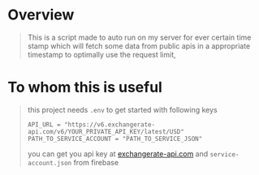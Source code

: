 # Overview
> This is a script made to auto run on my server for ever certain time stamp which will fetch some data from public apis in a appropriate timestamp to optimally use the request limit,


# To whom this is useful
> this project needs `.env` to get started with following keys
> ``` .env
> API_URL = "https://v6.exchangerate-api.com/v6/YOUR_PRIVATE_API_KEY/latest/USD"
> PATH_TO_SERVICE_ACCOUNT = "PATH_TO_SERVICE_JSON"
> ```
> you can get you api key at [exchangerate-api.com](https://www.exchangerate-api.com/)
> and `service-account.json` from firebase 
